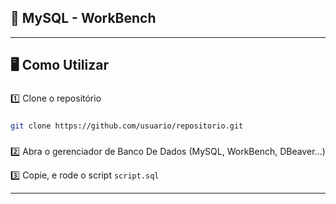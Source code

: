 **<h2>🥇 MySQL - WorkBench</h2>**

---

**<h2>🖥️ Como Utilizar</h2>**

###

1️⃣ Clone o repositório

###
```bash
git clone https://github.com/usuario/repositorio.git
```
###

2️⃣ Abra o gerenciador de Banco De Dados (MySQL, WorkBench, DBeaver...)<br>

3️⃣ Copie, e rode o script `script.sql`

---


